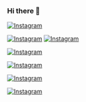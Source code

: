 ### Hi there 👋

[![Instagram](https://img.shields.io/badge/INSTAGRAM-FOLLOW-red?style=for-the-badge&logo=instagram)](https://www.instagram.com/shubham_g0sain/)



























[![Instagram](https://img.shields.io/badge/FACEBOOK-LIKE-red?style=for-the-badge&logo=facebook)](https://m.facebook.com/shubham.gosain.980) [![Instagram](https://img.shields.io/badge/WHATSAPP-JOINGROUP-1-red?style=for-the-badge&logo=whatsapp)](https://chat.whatsapp.com/JtCW38B01hjAGwlVHhyu5q)





[![Instagram](https://img.shields.io/badge/WHATSAPP-JOINGROUP-2-red?style=for-the-badge&logo=whatsapp)](https://chat.whatsapp.com/JyqQKyXuw3f43Ll90pHSMO)



[![Instagram](https://img.shields.io/badge/WHATSAPP-JOINGROUP-3-red?style=for-the-badge&logo=whatsapp)](https://chat.whatsapp.com/L4iSBfleMKqKd1G10f7IIc)



[![Instagram](https://img.shields.io/badge/WHATSAPP-JOINGROUP-4-red?style=for-the-badge&logo=whatsapp)](https://chat.whatsapp.com/FCFbtuUFoCdF9FpJic7R8y)









[![Instagram](https://img.shields.io/badge/TELEGRAM-CHANNEL-red?style=for-the-badge&logo=telegram)](https://t.me/joinchat/QqcdHg_JA4dI9jF3Mi_vkQ)




